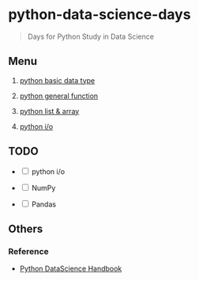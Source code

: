 # python-data-science-days
> Days for Python Study in Data Science 

## Menu

1. [ python basic data type](./day01-basic)

2. [ python general function ](./day02-general-function)

3. [ python list & array ](./day03-list)

4. [ python i/o ](./day04-io)


## TODO

* <input type="checkbox"/> python i/o

* <input type="checkbox"/> NumPy

* <input type="checkbox"/> Pandas

## Others

### Reference

* [Python DataScience Handbook](https://github.com/jakevdp/PythonDataScienceHandbook)
